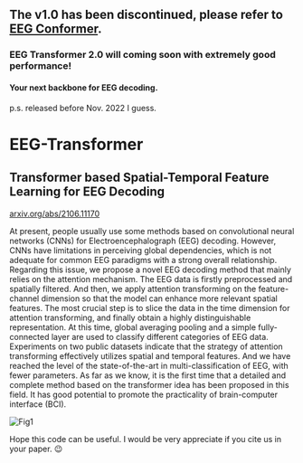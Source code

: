 ## The v1.0 has been discontinued, please refer to [EEG Conformer](https://github.com/eeyhsong/EEG-Conformer).
###
###

### EEG Transformer 2.0 will coming soon with extremely good performance! 
#### Your next backbone for EEG decoding.
p.s. released before Nov. 2022 I guess.

# EEG-Transformer

## Transformer based Spatial-Temporal Feature Learning for EEG Decoding
[arxiv.org/abs/2106.11170](https://arxiv.org/abs/2106.11170)

At present, people usually use some methods based on convolutional neural networks (CNNs) for Electroencephalograph (EEG) decoding. However, CNNs have limitations in perceiving global dependencies, which is not adequate for common EEG paradigms with a strong overall relationship. Regarding this issue, we propose a novel EEG decoding method that mainly relies on the attention mechanism. The EEG data is firstly preprocessed and spatially filtered. And then, we apply attention transforming on the feature-channel dimension so that the model can enhance more relevant spatial features. The most crucial step is to slice the data in the time dimension for attention transforming, and finally obtain a highly distinguishable representation. At this time, global averaging pooling and a simple fully-connected layer are used to classify different categories of EEG data. Experiments on two public datasets indicate that the strategy of attention transforming effectively utilizes spatial and temporal features. And we have reached the level of the state-of-the-art in multi-classification of EEG, with fewer parameters. As far as we know, it is the first time that a detailed and complete method based on the transformer idea has been proposed in this field. It has good potential to promote the practicality of brain-computer interface (BCI).


![Fig1](https://user-images.githubusercontent.com/19758589/123399456-35aac100-d5d7-11eb-87ea-d480765df6b7.png)


Hope this code can be useful. I would be very appreciate if you cite us in your paper. 😉 
